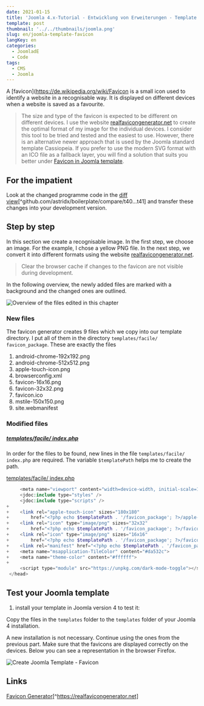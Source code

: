 ```yaml
---
date: 2021-01-15
title: 'Joomla 4.x-Tutorial - Entwicklung von Erweiterungen - Template - Favicon'
template: post
thumbnail: '../../thumbnails/joomla.png'
slug: en/joomla-template-favicon
langKey: en
categories:
  - JoomladE
  - Code
tags:
  - CMS
  - Joomla
---
```


A [favicon](https://de.wikipedia.org/wiki/Favicon is a small icon used to identify a website in a recognisable way. It is displayed on different devices when a website is saved as a favourite.

> The size and type of the favicon is expected to be different on different devices. I use the website [realfavicongenerator.net](https://realfavicongenerator.net/) to create the optimal format of my image for the individual devices. I consider this tool to be tried and tested and the easiest to use. However, there is an alternative newer approach that is used by the Joomla standard template Cassiopeia. If you prefer to use the modern SVG format with an ICO file as a fallback layer, you will find a solution that suits you better under [Favicon in Joomla template](https://blog.astrid-guenther.de/en/cassiopeia-favicon).

## For the impatient

Look at the changed programme code in the [diff view](https://github.com/astridx/boilerplate/compare/t40...t41)[^github.com/astridx/boilerplate/compare/t40...t41] and transfer these changes into your development version.

## Step by step

In this section we create a recognisable image. In the first step, we choose an image. For the example, I chose a yellow PNG file. In the next step, we convert it into different formats using the website [realfavicongenerator.net](https://realfavicongenerator.net/).

> Clear the browser cache if changes to the favicon are not visible during development.

In the following overview, the newly added files are marked with a background and the changed ones are outlined.

![Overview of the files edited in this chapter](/images/tree41.png)

### New files

The favicon generator creates 9 files which we copy into our template directory. I put all of them in the directory `templates/facile/ favicon_package`. These are exactly the files

1.  android-chrome-192x192.png
2.  android-chrome-512x512.png
3.  apple-touch-icon.png
4.  browserconfig.xml
5.  favicon-16x16.png
6.  favicon-32x32.png
7.  favicon.ico
8.  mstile-150x150.png
9.  site.webmanifest

### Modified files

##### [templates/facile/ index.php](https://github.com/astridx/boilerplate/blob/b5c3e2d5113b6e5441f4a4dc079171daacf66bcb/src/templates/facile/index.php)

In order for the files to be found, new lines in the file `templates/facile/ index.php` are required. The variable `$templatePath` helps me to create the path.

[templates/facile/ index.php](https://github.com/astridx/boilerplate/blob/b5c3e2d5113b6e5441f4a4dc079171daacf66bcb/src/templates/facile/index.php)

```php {diff}
     <meta name="viewport" content="width=device-width, initial-scale=1.0">
     <jdoc:include type="styles" />
     <jdoc:include type="scripts" />
+
+    <link rel="apple-touch-icon" sizes="180x180"
+        href="<?php echo $templatePath . '/favicon_package'; ?>/apple-touch-icon.png">
+    <link rel="icon" type="image/png" sizes="32x32"
+        href="<?php echo $templatePath . '/favicon_package'; ?>/favicon-32x32.png">
+    <link rel="icon" type="image/png" sizes="16x16"
+        href="<?php echo $templatePath . '/favicon_package'; ?>/favicon-16x16.png">
+    <link rel="manifest" href="<?php echo $templatePath . '/favicon_package'; ?>/site.webmanifest">
+    <meta name="msapplication-TileColor" content="#da532c">
+    <meta name="theme-color" content="#ffffff">
+
     <script type="module" src="https://unpkg.com/dark-mode-toggle"></script>
 </head>
```

## Test your Joomla template

1. install your template in Joomla version 4 to test it:

Copy the files in the `templates` folder to the `templates` folder of your Joomla 4 installation.

A new installation is not necessary. Continue using the ones from the previous part. Make sure that the favicons are displayed correctly on the devices. Below you can see a representation in the browser Firefox.

![Create Joomla Template - Favicon](/images/j4x46x1.png)

## Links

[Favicon Generator](https://realfavicongenerator.net/)[^https://realfavicongenerator.net]
